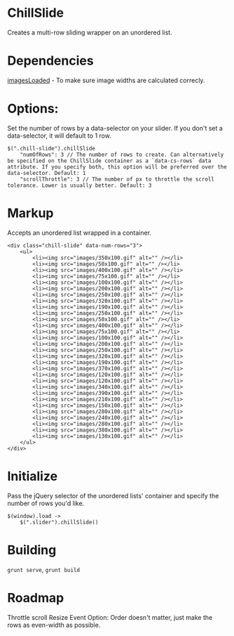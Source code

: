 ChillSlide
==========

Creates a multi-row sliding wrapper on an unordered list.

# Dependencies
[imagesLoaded](https://github.com/desandro/imagesloaded) - To make sure image widths are calculated correcly.

# Options:
Set the number of rows by a data-selector on your slider. If you don't set a data-selector, it will default to 1 row.

    $(".chill-slide").chillSlide
        "numOfRows": 3 // The number of rows to create. Can alternatively be specified on the ChillSlide container as a `data-cs-rows` data attribute. If you specify both, this option will be preferred over the data-selector. Default: 1
        "scrollThrottle": 3 // The number of px to throttle the scroll tolerance. Lower is usually better. Default: 3


# Markup
Accepts an unordered list wrapped in a container.

    <div class="chill-slide" data-num-rows="3">
        <ul>
            <li><img src="images/350x100.gif" alt="" /></li>
            <li><img src="images/50x100.gif" alt="" /></li>
            <li><img src="images/400x100.gif" alt="" /></li>
            <li><img src="images/75x100.gif" alt="" /></li>
            <li><img src="images/100x100.gif" alt="" /></li>
            <li><img src="images/200x100.gif" alt="" /></li>
            <li><img src="images/250x100.gif" alt="" /></li>
            <li><img src="images/320x100.gif" alt="" /></li>
            <li><img src="images/190x100.gif" alt="" /></li>
            <li><img src="images/250x100.gif" alt="" /></li>
            <li><img src="images/50x100.gif" alt="" /></li>
            <li><img src="images/400x100.gif" alt="" /></li>
            <li><img src="images/75x100.gif" alt="" /></li>
            <li><img src="images/100x100.gif" alt="" /></li>
            <li><img src="images/200x100.gif" alt="" /></li>
            <li><img src="images/250x100.gif" alt="" /></li>
            <li><img src="images/320x100.gif" alt="" /></li>
            <li><img src="images/190x100.gif" alt="" /></li>
            <li><img src="images/370x100.gif" alt="" /></li>
            <li><img src="images/120x100.gif" alt="" /></li>
            <li><img src="images/120x100.gif" alt="" /></li>
            <li><img src="images/340x100.gif" alt="" /></li>
            <li><img src="images/390x100.gif" alt="" /></li>
            <li><img src="images/210x100.gif" alt="" /></li>
            <li><img src="images/150x100.gif" alt="" /></li>
            <li><img src="images/280x100.gif" alt="" /></li>
            <li><img src="images/240x100.gif" alt="" /></li>
            <li><img src="images/280x100.gif" alt="" /></li>
            <li><img src="images/380x100.gif" alt="" /></li>
            <li><img src="images/130x100.gif" alt="" /></li>
        </ul>
    </div>

# Initialize
Pass the jQuery selector of the unordered lists' container and specify the number of rows you'd like.

    $(window).load ->
        $(".slider").chillSlide()

# Building
`grunt serve`, `grunt build`

# Roadmap
Throttle scroll
Resize Event
Option: Order doesn't matter, just make the rows as even-width as possible.
